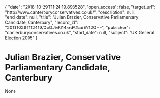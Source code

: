 {
  "date": "2018-10-29T11:24:19.898528", 
  "open_access": false, 
  "target_url": "http://www.canterburyconservatives.co.uk/", 
  "description": null, 
  "end_date": null, 
  "title": "Julian Brazier, Conservative Parliamentary Candidate, Canterbury", 
  "record_id": "20181029T112419/GcQJivKl14xrdAXadEV12Q==", 
  "publisher": "canterburyconservatives.co.uk", 
  "start_date": null, 
  "subject": "UK General Election 2005"
}

# Julian Brazier, Conservative Parliamentary Candidate, Canterbury

None